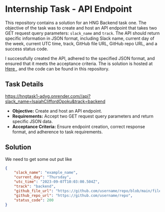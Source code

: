 # Internship Task - API Endpoint

This repository contains a  solution for an HNG Backend  task one. The objective of the task was to create and host an API endpoint that takes two GET request query parameters: `slack_name` and `track`. The API should return specific information in JSON format, including Slack name, current day of the week, current UTC time, track, GitHub file URL, GitHub repo URL, and a success status code.

I successfully created the API, adhered to the specified JSON format, and ensured that it meets the acceptance criteria.  The is solution is hosted at [Here ](https://hngtask1-advg.onrender.com//api?slack_name=Samuel&track=backend), and the code can be found in this repository.

## Task Details
https://hngtask1-advg.onrender.com//api?slack_name=IsaiahCliffordOpoku&track=backend

- **Objective:** Create and host an API endpoint.
- **Requirements:** Accept two GET request query parameters and return specific JSON data.
- **Acceptance Criteria:** Ensure endpoint creation, correct response format, and adherence to task requirements.

## Solution

We need to get some out put like 

```json
{
    "slack_name": "example_name",
    "current_day": "Thursday",
    "utc_time": "2023-09-07T10:03:00.504Z",
    "track": "backend",
    "github_file_url": "https://github.com/username/repo/blob/main/file_name.ext",
    "github_repo_url": "https://github.com/username/repo",
    "status_code": 200
}

```
